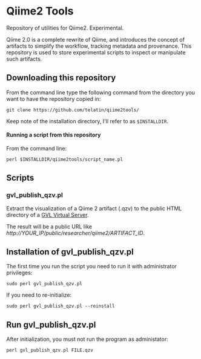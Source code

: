 # Qiime2 Tools

Repository of utilities for Qiime2. Experimental.

Qiime 2.0 is a complete rewrite of Qiime, and introduces the concept of artifacts to simplify the workflow, tracking metadata and provenance. This repository is used to store experimental scripts to inspect or manipulate such artifacts.


## Downloading this repository

From the command line type the following command from the directory you want to have the repository copied in:

```
git clone https://github.com/telatin/qiime2tools/
```
Keep note of the installation directory, I'll refer to as `$INSTALLDIR`.

#### Running a script from this repository
From the command line:

``` 
perl $INSTALLDIR/qiime2tools/script_name.pl 
```

## Scripts

### gvl_publish_qzv.pl

Extract the visualization of a Qiime 2 artifact (.qzv) to the public HTML directory of a 
<a href="https://nectar.org.au/?portfolio=genomics-virtual-lab">GVL Virtual Server</a>.

The result will be a public URL like <em>http://YOUR_IP/public/researcher/qiime2/ARTIFACT_ID</em>.

## Installation of gvl_publish_qzv.pl

The first time you run the script you need to run it with administrator privileges:

```
sudo perl gvl_publish_qzv.pl
```

If you need to re-initialize:

```
sudo perl gvl_publish_qzv.pl --reinstall
```

## Run gvl_publish_qzv.pl

After initialization, you must not run the program as administator:
```
perl gvl_publish_qzv.pl FILE.qzv 
```



